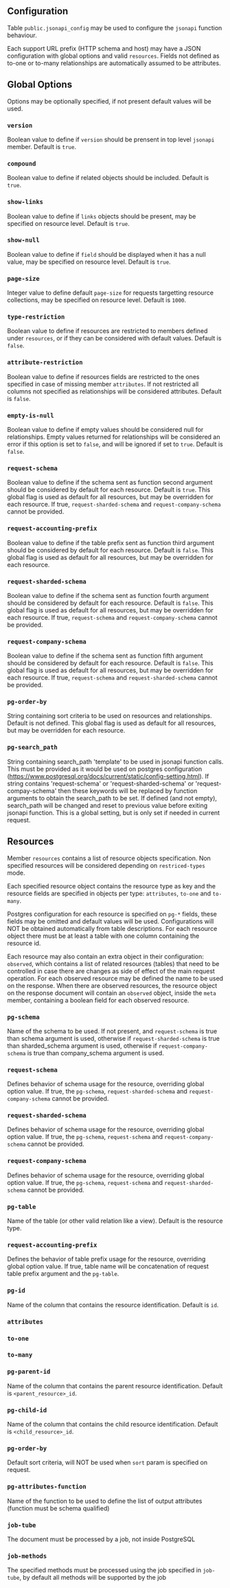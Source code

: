 ## Configuration

Table `public.jsonapi_config` may be used to configure the `jsonapi` function behaviour.

Each support URL prefix (HTTP schema and host) may have a JSON configuration with global options and valid `resources`.
Fields not defined as to-one or to-many relationships are automatically assumed to be attributes.


## Global Options

Options may be optionally specified, if not present default values will be used.

### `version`

Boolean value to define if `version` should be prensent in top level `jsonapi` member.
Default is `true`.

### `compound`

Boolean value to define if related objects should be included.
Default is `true`.

### `show-links`

Boolean value to define if `links` objects should be present, may be specified on resource level.
Default is `true`.


### `show-null`

Boolean value to define if `field` should be displayed when it has a null value, may be specified on resource level.
Default is `true`.

### `page-size`

Integer value to define default `page-size` for requests targetting resource collections, may be specified on resource level.
Default is `1000`.

### `type-restriction`

Boolean value to define if resources are restricted to members defined under `resources`, or if they can be considered with default values.
Default is `false`.

### `attribute-restriction`

Boolean value to define if resources fields are restricted to the ones specified in case of missing member `attributes`.
If not restricted all columns not specified as relationships will be considered attributes.
Default is `false`.

### `empty-is-null`

Boolean value to define if empty values should be considered null for relationships.
Empty values returned for relationships will be considered an error if this option is set to `false`, and will be ignored if set to `true`.
Default is `false`.

### `request-schema`

Boolean value to define if the schema sent as function second argument should be considered by default for each resource.
Default is `true`.
This global flag is used as default for all resources, but may be overridden for each resource.
If true, `request-sharded-schema` and  `request-company-schema` cannot be provided.

### `request-accounting-prefix`

Boolean value to define if the table prefix sent as function third argument should be considered by default for each resource.
Default is `false`.
This global flag is used as default for all resources, but may be overridden for each resource.

### `request-sharded-schema`

Boolean value to define if the schema sent as function fourth argument should be considered by default for each resource.
Default is `false`.
This global flag is used as default for all resources, but may be overridden for each resource.
If true, `request-schema` and `request-company-schema` cannot be provided.

### `request-company-schema`

Boolean value to define if the schema sent as function fifth argument should be considered by default for each resource.
Default is `false`.
This global flag is used as default for all resources, but may be overridden for each resource.
If true, `request-schema` and `request-sharded-schema` cannot be provided.

### `pg-order-by`

String containing sort criteria to be used on resources and relationships.
Default is not defined.
This global flag is used as default for all resources, but may be overridden for each resource.

### `pg-search_path`

String containing search_path 'template' to be used in jsonapi function calls.
This must be provided as it would be used on postgres configuration (https://www.postgresql.org/docs/current/static/config-setting.html).
If string contains 'request-schema' or 'request-sharded-schema' or 'request-compay-schema' then these keywords will be replaced by function arguments to obtain the search_path to be set.
If defined (and not empty), search_path will be changed and reset to previous value before exiting jsonapi function.
This is a global setting, but is only set if needed in current request.

## Resources

Member `resources` contains a list of resource objects specification.
Non specified resources will be considered depending on `restriced-types` mode.

Each specified resource object contains the resource type as key and the resource fields are specified in objects per type: `attributes`, `to-one` and `to-many`.

Postgres configuration for each resource is specified on `pg-*` fields, these fields may be omitted and default values will be used.
Configurations will NOT be obtained automatically from table descriptions.
For each resource object there must be at least a table with one column containing the resource id.

Each resource may also contain an extra object in their configuration: `observed`, which contains a list of related resources (tables) that need to be controlled in case there are changes as side of effect of the main request operation. For each observed resource may be defined the name to be used on the response.
When there are observed resources, the resource object on the response document will contain an `observed` object, inside the `meta` member, containing a boolean field for each observed resource.

### `pg-schema`

Name of the schema to be used.
If not present, and `request-schema` is true than schema argument is used, otherwise if `request-sharded-schema` is true than sharded_schema argument is used, otherwise if `request-company-schema` is true than company_schema argument is used.

### `request-schema`

Defines behavior of schema usage for the resource, overriding global option value.
If true, the `pg-schema`, `request-sharded-schema` and `request-company-schema` cannot be provided.

### `request-sharded-schema`

Defines behavior of schema usage for the resource, overriding global option value.
If true, the `pg-schema`, `request-schema` and `request-company-schema` cannot be provided.

### `request-company-schema`

Defines behavior of schema usage for the resource, overriding global option value.
If true, the `pg-schema`, `request-schema` and `request-sharded-schema` cannot be provided.

### `pg-table`

Name of the table (or other valid relation like a view).
Default is the resource type.

### `request-accounting-prefix`

Defines the behavior of table prefix usage for the resource, overriding global option value.
If true, table name will be concatenation of request table prefix argument and the `pg-table`.

### `pg-id`

Name of the column that contains the resource identification.
Default is `id`.

### `attributes`

### `to-one`

### `to-many`


### `pg-parent-id`

Name of the column that contains the parent resource identification.
Default is `<parent_resource>_id`.

### `pg-child-id`

Name of the column that contains the child resource identification.
Default is `<child_resource>_id`.

### `pg-order-by`

Default sort criteria, will NOT be used when `sort` param is specified on request.

### `pg-attributes-function`

Name of the function to be used to define the list of output attributes (function must be schema qualified)

### `job-tube`

The document must be processed by a job, not inside PostgreSQL

### `job-methods`

The specified methods must be processed using the job specified in `job-tube`, by default all methods will be supported by the job

